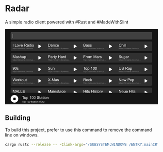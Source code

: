 # Radar

A simple radio client powered with #Rust and #MadeWithSlint

![](screenshots/preview.png)

## Building

To build this project, prefer to use this command to remove the command line on windows.

```bash
cargo rustc --release -- -Clink-args="/SUBSYSTEM:WINDOWS /ENTRY:mainCRTStartup"
```